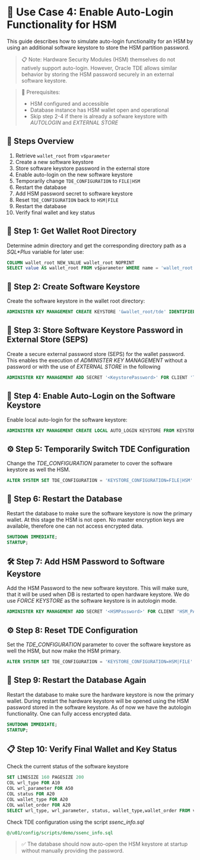 # 🧪 Use Case 4: Enable Auto-Login Functionality for HSM

This guide describes how to simulate auto-login functionality for an HSM by using an additional software keystore to store the HSM partition password.

> 📋 Note:
> Hardware Security Modules (HSM) themselves do not natively support auto-login. However, Oracle TDE allows similar behavior by storing the HSM password securely in an external software keystore.

> 📘 Prerequisites:
>
> - HSM configured and accessible
> - Database instance has HSM wallet open and operational
> - Skip step 2-4 if there is already a sofware keystore with *AUTOLOGIN* and *EXTERNAL STORE*

## 🔄 Steps Overview

1. Retrieve `wallet_root` from `v$parameter`
2. Create a new software keystore
3. Store software keystore password in the external store
4. Enable auto-login on the new software keystore
5. Temporarily change `TDE_CONFIGURATION` to `FILE|HSM`
6. Restart the database
7. Add HSM password secret to software keystore
8. Reset `TDE_CONFIGURATION` back to `HSM|FILE`
9. Restart the database
10. Verify final wallet and key status

## 🧾 Step 1: Get Wallet Root Directory

Determine admin directory and get the corresponding directory path as a *SQL\*Plus* variable for later use:

```sql
COLUMN wallet_root NEW_VALUE wallet_root NOPRINT
SELECT value AS wallet_root FROM v$parameter WHERE name = 'wallet_root';
```

## 🔧 Step 2: Create Software Keystore

Create the software keystore in the wallet root directory:

```sql
ADMINISTER KEY MANAGEMENT CREATE KEYSTORE '&wallet_root/tde' IDENTIFIED BY "<KeystorePassword>";
```

## 🔐 Step 3: Store Software Keystore Password in External Store (SEPS)

Create a secure external password store (SEPS) for the wallet password. This enables the execution of *ADMINISTER KEY MANAGEMENT* without a password or with the use of *EXTERNAL STORE* in the following

```sql
ADMINISTER KEY MANAGEMENT ADD SECRET '<KeystorePassword>' FOR CLIENT 'TDE_WALLET' TO LOCAL AUTO_LOGIN KEYSTORE '&wallet_root/tde_seps';
```

## 🔑 Step 4: Enable Auto-Login on the Software Keystore

Enable local auto-login for the software keystore:

```sql
ADMINISTER KEY MANAGEMENT CREATE LOCAL AUTO_LOGIN KEYSTORE FROM KEYSTORE '&wallet_root/tde' IDENTIFIED BY "<KeystorePassword>";
```

## ⚙️ Step 5: Temporarily Switch TDE Configuration

Change the *TDE_CONFIGURATION* parameter to cover the software keystore as well the HSM.

```sql
ALTER SYSTEM SET TDE_CONFIGURATION = 'KEYSTORE_CONFIGURATION=FILE|HSM' SCOPE=BOTH;
```

## 🔄 Step 6: Restart the Database

Restart the database to make sure the software keystore is now the primary wallet. At this stage the HSM is not open. No master encryption keys are available, therefore one can not access encrypted data.

```sql
SHUTDOWN IMMEDIATE;
STARTUP;
```

## 🛠️ Step 7: Add HSM Password to Software Keystore

Add the HSM Password to the new software keystore. This will make sure, that it will be used when DB is restarted to open hardware keystore. We do use *FORCE KEYSTORE* as the software keystore is in autologin mode.

```sql
ADMINISTER KEY MANAGEMENT ADD SECRET '<HSMPassword>' FOR CLIENT 'HSM_PASSWORD' FORCE KEYSTORE IDENTIFIED BY EXTERNAL STORE WITH BACKUP USING 'add_hsm_partition_password';
```

## ⚙️ Step 8: Reset TDE Configuration

Set the *TDE_CONFIGURATION* parameter to cover the software keystore as well the HSM, but now make the HSM primary.

```sql
ALTER SYSTEM SET TDE_CONFIGURATION = 'KEYSTORE_CONFIGURATION=HSM|FILE' SCOPE=SPFILE;
```

## 🔄 Step 9: Restart the Database Again

Restart the database to make sure the hardware keystore is now the primary wallet. During restart the hardware keystore will be opened using the HSM password stored in the software keystore. As of now we have the autologin functionality. One can fully access encrypted data.

```sql
SHUTDOWN IMMEDIATE;
STARTUP;
```

## 📋 Step 10: Verify Final Wallet and Key Status

Check the current status of the software keystore

```sql
SET LINESIZE 160 PAGESIZE 200
COL wrl_type FOR A10
COL wrl_parameter FOR A50
COL status FOR A20
COL wallet_type FOR A20
COL wallet_order FOR A20
SELECT wrl_type, wrl_parameter, status, wallet_type,wallet_order FROM v$encryption_wallet;
```

Check TDE configuration using the script *ssenc_info.sql*

```sql
@/u01/config/scripts/demo/ssenc_info.sql
```

> ✅ The database should now auto-open the HSM keystore at startup without manually providing the password.